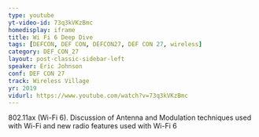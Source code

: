 ```yaml
---
type: youtube
yt-video-id: 73q3kVKzBmc
homedisplay: iframe
title: Wi Fi 6 Deep Dive
tags: [DEFCON, DEF CON, DEFCON27, DEF CON 27, wireless]
category: DEF_CON_27
layout: post-classic-sidebar-left
speaker: Eric Johnson
conf: DEF CON 27
track: Wireless Village
yr: 2019
vidurl: https://www.youtube.com/watch?v=73q3kVKzBmc
---
```

802.11ax (Wi-Fi 6). Discussion of Antenna and Modulation techniques used with Wi-Fi and new radio features used with Wi-Fi 6